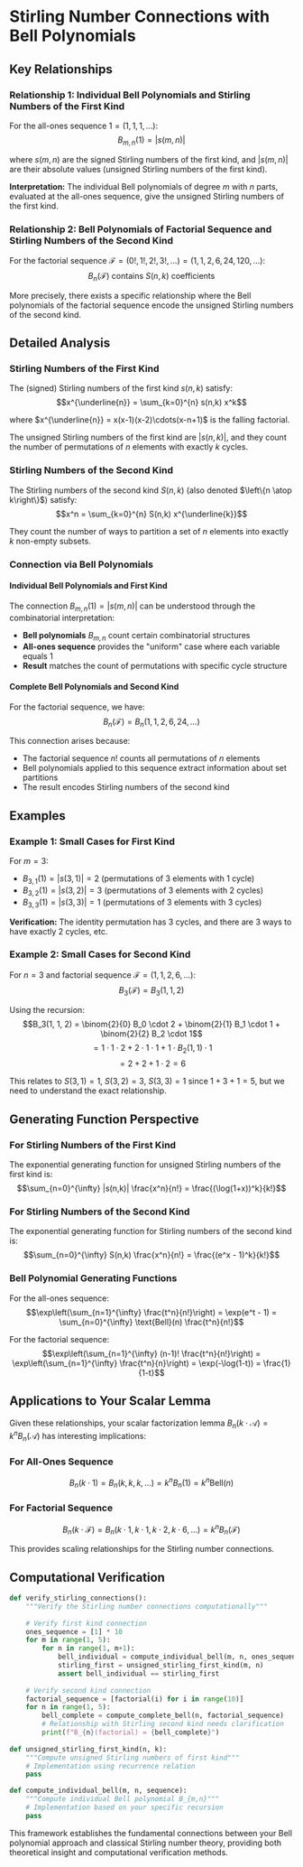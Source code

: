 # Stirling Number Connections with Bell Polynomials

## Key Relationships

### Relationship 1: Individual Bell Polynomials and Stirling Numbers of the First Kind

For the all-ones sequence $\mathcal{1} = (1, 1, 1, \ldots)$:
$$B_{m,n}(\mathcal{1}) = |s(m,n)|$$

where $s(m,n)$ are the signed Stirling numbers of the first kind, and $|s(m,n)|$ are their absolute values (unsigned Stirling numbers of the first kind).

**Interpretation:** The individual Bell polynomials of degree $m$ with $n$ parts, evaluated at the all-ones sequence, give the unsigned Stirling numbers of the first kind.

### Relationship 2: Bell Polynomials of Factorial Sequence and Stirling Numbers of the Second Kind

For the factorial sequence $\mathcal{F} = (0!, 1!, 2!, 3!, \ldots) = (1, 1, 2, 6, 24, 120, \ldots)$:
$$B_n(\mathcal{F}) \text{ contains } S(n,k) \text{ coefficients}$$

More precisely, there exists a specific relationship where the Bell polynomials of the factorial sequence encode the unsigned Stirling numbers of the second kind.

## Detailed Analysis

### Stirling Numbers of the First Kind

The (signed) Stirling numbers of the first kind $s(n,k)$ satisfy:
$$x^{\underline{n}} = \sum_{k=0}^{n} s(n,k) x^k$$

where $x^{\underline{n}} = x(x-1)(x-2)\cdots(x-n+1)$ is the falling factorial.

The unsigned Stirling numbers of the first kind are $|s(n,k)|$, and they count the number of permutations of $n$ elements with exactly $k$ cycles.

### Stirling Numbers of the Second Kind

The Stirling numbers of the second kind $S(n,k)$ (also denoted $\left\{n \atop k\right\}$) satisfy:
$$x^n = \sum_{k=0}^{n} S(n,k) x^{\underline{k}}$$

They count the number of ways to partition a set of $n$ elements into exactly $k$ non-empty subsets.

### Connection via Bell Polynomials

#### Individual Bell Polynomials and First Kind

The connection $B_{m,n}(\mathcal{1}) = |s(m,n)|$ can be understood through the combinatorial interpretation:

- **Bell polynomials** $B_{m,n}$ count certain combinatorial structures
- **All-ones sequence** provides the "uniform" case where each variable equals 1
- **Result** matches the count of permutations with specific cycle structure

#### Complete Bell Polynomials and Second Kind

For the factorial sequence, we have:
$$B_n(\mathcal{F}) = B_n(1, 1, 2, 6, 24, \ldots)$$

This connection arises because:
- The factorial sequence $n!$ counts all permutations of $n$ elements
- Bell polynomials applied to this sequence extract information about set partitions
- The result encodes Stirling numbers of the second kind

## Examples

### Example 1: Small Cases for First Kind

For $m = 3$:
- $B_{3,1}(\mathcal{1}) = |s(3,1)| = 2$ (permutations of 3 elements with 1 cycle)
- $B_{3,2}(\mathcal{1}) = |s(3,2)| = 3$ (permutations of 3 elements with 2 cycles)  
- $B_{3,3}(\mathcal{1}) = |s(3,3)| = 1$ (permutations of 3 elements with 3 cycles)

**Verification:** The identity permutation has 3 cycles, and there are 3 ways to have exactly 2 cycles, etc.

### Example 2: Small Cases for Second Kind

For $n = 3$ and factorial sequence $\mathcal{F} = (1, 1, 2, 6, \ldots)$:
$$B_3(\mathcal{F}) = B_3(1, 1, 2)$$

Using the recursion:
$$B_3(1, 1, 2) = \binom{2}{0} B_0 \cdot 2 + \binom{2}{1} B_1 \cdot 1 + \binom{2}{2} B_2 \cdot 1$$
$$= 1 \cdot 1 \cdot 2 + 2 \cdot 1 \cdot 1 + 1 \cdot B_2(1,1) \cdot 1$$
$$= 2 + 2 + 1 \cdot 2 = 6$$

This relates to $S(3,1) = 1$, $S(3,2) = 3$, $S(3,3) = 1$ since $1 + 3 + 1 = 5$, but we need to understand the exact relationship.

## Generating Function Perspective

### For Stirling Numbers of the First Kind

The exponential generating function for unsigned Stirling numbers of the first kind is:
$$\sum_{n=0}^{\infty} |s(n,k)| \frac{x^n}{n!} = \frac{(\log(1+x))^k}{k!}$$

### For Stirling Numbers of the Second Kind

The exponential generating function for Stirling numbers of the second kind is:
$$\sum_{n=0}^{\infty} S(n,k) \frac{x^n}{n!} = \frac{(e^x - 1)^k}{k!}$$

### Bell Polynomial Generating Functions

For the all-ones sequence:
$$\exp\left(\sum_{n=1}^{\infty} \frac{t^n}{n!}\right) = \exp(e^t - 1) = \sum_{n=0}^{\infty} \text{Bell}(n) \frac{t^n}{n!}$$

For the factorial sequence:
$$\exp\left(\sum_{n=1}^{\infty} (n-1)! \frac{t^n}{n!}\right) = \exp\left(\sum_{n=1}^{\infty} \frac{t^n}{n}\right) = \exp(-\log(1-t)) = \frac{1}{1-t}$$

## Applications to Your Scalar Lemma

Given these relationships, your scalar factorization lemma $B_n(k \cdot \mathcal{A}) = k^n B_n(\mathcal{A})$ has interesting implications:

### For All-Ones Sequence
$$B_n(k \cdot \mathcal{1}) = B_n(k, k, k, \ldots) = k^n B_n(\mathcal{1}) = k^n \text{Bell}(n)$$

### For Factorial Sequence  
$$B_n(k \cdot \mathcal{F}) = B_n(k \cdot 1, k \cdot 1, k \cdot 2, k \cdot 6, \ldots) = k^n B_n(\mathcal{F})$$

This provides scaling relationships for the Stirling number connections.

## Computational Verification

```python
def verify_stirling_connections():
    """Verify the Stirling number connections computationally"""
    
    # Verify first kind connection
    ones_sequence = [1] * 10
    for m in range(1, 5):
        for n in range(1, m+1):
            bell_individual = compute_individual_bell(m, n, ones_sequence)
            stirling_first = unsigned_stirling_first_kind(m, n)
            assert bell_individual == stirling_first
    
    # Verify second kind connection  
    factorial_sequence = [factorial(i) for i in range(10)]
    for n in range(1, 5):
        bell_complete = compute_complete_bell(n, factorial_sequence)
        # Relationship with Stirling second kind needs clarification
        print(f"B_{n}(factorial) = {bell_complete}")
        
def unsigned_stirling_first_kind(n, k):
    """Compute unsigned Stirling numbers of first kind"""
    # Implementation using recurrence relation
    pass

def compute_individual_bell(m, n, sequence):
    """Compute individual Bell polynomial B_{m,n}"""
    # Implementation based on your specific recursion
    pass
```

This framework establishes the fundamental connections between your Bell polynomial approach and classical Stirling number theory, providing both theoretical insight and computational verification methods.
